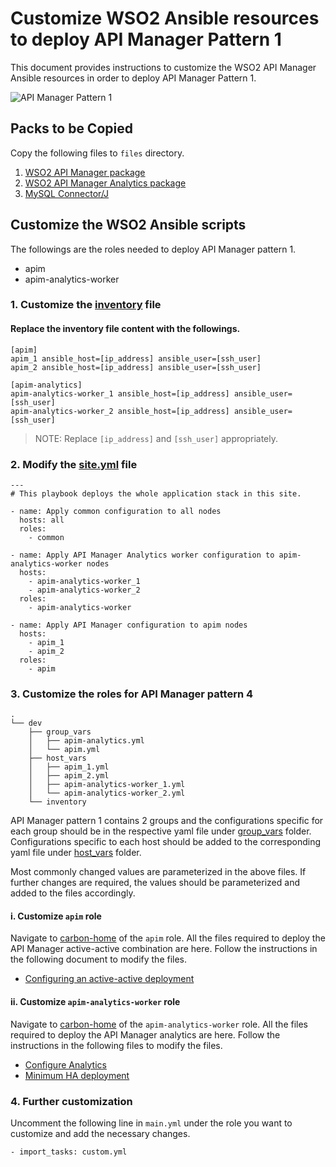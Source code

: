 # Customize WSO2 Ansible resources to deploy API Manager Pattern 1

This document provides instructions to customize the WSO2 API Manager Ansible resources in order to deploy API Manager Pattern 1.

![API Manager Pattern 1](images/P-S-1.png "API Manager Pattern 1")

## Packs to be Copied

Copy the following files to `files` directory.

1. [WSO2 API Manager package](https://wso2.com/api-management/install/)
2. [WSO2 API Manager Analytics package](https://wso2.com/api-management/install/analytics/)
3. [MySQL Connector/J](https://dev.mysql.com/downloads/connector/j/5.1.html)

## Customize the WSO2 Ansible scripts

The followings are the roles needed to deploy API Manager pattern 1.

- apim
- apim-analytics-worker

### 1. Customize the [inventory](../dev/inventory) file

#### Replace the inventory file content with the followings.

```
[apim]
apim_1 ansible_host=[ip_address] ansible_user=[ssh_user]
apim_2 ansible_host=[ip_address] ansible_user=[ssh_user]

[apim-analytics]
apim-analytics-worker_1 ansible_host=[ip_address] ansible_user=[ssh_user]
apim-analytics-worker_2 ansible_host=[ip_address] ansible_user=[ssh_user]
```
> NOTE: Replace `[ip_address]` and `[ssh_user]` appropriately.

### 2. Modify the [site.yml](../site.yml) file

```
---
# This playbook deploys the whole application stack in this site.

- name: Apply common configuration to all nodes
  hosts: all
  roles:
    - common

- name: Apply API Manager Analytics worker configuration to apim-analytics-worker nodes
  hosts:
    - apim-analytics-worker_1
    - apim-analytics-worker_2
  roles:
    - apim-analytics-worker

- name: Apply API Manager configuration to apim nodes
  hosts:
    - apim_1
    - apim_2
  roles:
    - apim
```

### 3. Customize the roles for API Manager pattern 4

```
.
└── dev
    ├── group_vars
    │   ├── apim-analytics.yml
    │   └── apim.yml
    ├── host_vars
    │   ├── apim_1.yml
    │   ├── apim_2.yml
    │   ├── apim-analytics-worker_1.yml
    │   └── apim-analytics-worker_2.yml
    └── inventory

```
API Manager pattern 1 contains 2 groups and the configurations specific for each group should be in the respective yaml file under [group_vars](../dev/group_vars) folder. Configurations specific to each host should be added to the corresponding yaml file under [host_vars](../dev/host_vars) folder.

Most commonly changed values are parameterized in the above files. If further changes are required, the values should be parameterized and added to the files accordingly.

#### i. Customize `apim` role

Navigate to [carbon-home](../roles/apim/templates/carbon-home) of the `apim` role. All the files required to deploy the API Manager active-active combination are here. Follow the instructions in the following document to modify the files.
- [Configuring an active-active deployment](https://docs.wso2.com/display/AM210/Configuring+an+Active-Active+Deployment)

#### ii. Customize `apim-analytics-worker` role

Navigate to [carbon-home](../roles/apim-analytics-worker/templates/carbon-home) of the `apim-analytics-worker` role. All the files required to deploy the API Manager analytics are here. Follow the instructions in the following files to modify the files.
- [Configure Analytics](https://docs.wso2.com/display/AM260/Configuring+APIM+Analytics#standardsetup)
- [Minimum HA deployment](https://docs.wso2.com/display/SP430/Minimum%20High%20Availability%20Deployment)

### 4. Further customization

Uncomment the following line in `main.yml` under the role you want to customize and add the necessary changes.
```
- import_tasks: custom.yml
```
